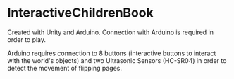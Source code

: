 # InteractiveChildrenBook
Created with Unity and Arduino. 
Connection with Arduino is required in order to play. 

Arduino requires connection to 8 buttons (interactive buttons to interact with the world's objects) and two Ultrasonic Sensors (HC-SR04) in order to detect the movement of flipping pages.
